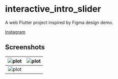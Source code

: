 # interactive_intro_slider

A web Flutter project inspired by Figma design demo.

[Instagram](https://www.instagram.com/reel/Cvm7te2Nlzx/)

## Screenshots
|![plot](./screenshots/1.png)|![plot](./screenshots/2.png)|
|:-------------------------:|:-------------------------:|
|![plot](./screenshots/3.png)||
